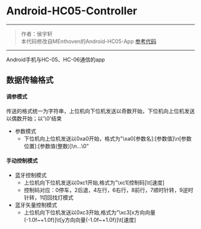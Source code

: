 # Android-HC05-Controller


--- 
>作者：侯宇轩  
> 本代码修改自MEnthoven的Android-HC05-App
> [参考代码](https://github.com/MEnthoven/Android-HC05-App)  
---

Android手机与HC-05、HC-06通信的app

## 数据传输格式
#### 调参模式

传送的格式统一为字符串，上位机向下位机发送以奇数开始，下位机向上位机发送以偶数开始；以'\\0'结束

- 参数模式
    - 下位机向上位机发送以0xa0开始，格式为"\\xa0\[参数名\]\:\[参数值\]\\n\[参数位置\]:\[参数值(整数)\]\\n...\\0"

#### 手动控制模式
- 蓝牙控制模式
    - 上位机向下位机发送以0xc1开始,格式为"\\xc1\[控制码\]\t\[速度\]
    - 控制码对应：0停车，2后退，4左行，6右行，8前行，7顺时针转，9逆时针转，1切回找灯模式
- 蓝牙矢量控制模式
    - 上位机向下位机发送以0xc3开始,格式为"\\xc3\[x方向向量(-1.0f~+1.0f)\]\t\[y方向向量(-1.0f~+1.0f)\]\t\[速度\]
